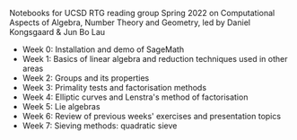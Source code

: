 Notebooks for UCSD RTG reading group Spring 2022 on Computational Aspects of Algebra, Number Theory and Geometry, led by Daniel Kongsgaard & Jun Bo Lau

- Week 0: Installation and demo of SageMath
- Week 1: Basics of linear algebra and reduction techniques used in other areas
- Week 2: Groups and its properties
- Week 3: Primality tests and factorisation methods
- Week 4: Elliptic curves and Lenstra's method of factorisation
- Week 5: Lie algebras
- Week 6: Review of previous weeks' exercises and presentation topics
- Week 7: Sieving methods: quadratic sieve
